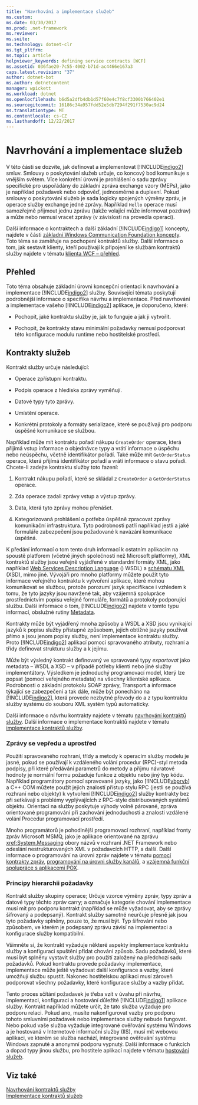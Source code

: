 ```yaml
---
title: "Navrhování a implementace služeb"
ms.custom: 
ms.date: 03/30/2017
ms.prod: .net-framework
ms.reviewer: 
ms.suite: 
ms.technology: dotnet-clr
ms.tgt_pltfrm: 
ms.topic: article
helpviewer_keywords: defining service contracts [WCF]
ms.assetid: 036fae20-7c55-4002-b71d-ac4466e167a3
caps.latest.revision: "37"
author: dotnet-bot
ms.author: dotnetcontent
manager: wpickett
ms.workload: dotnet
ms.openlocfilehash: b6d5a2dfb4db1d57f60e4c7f8cf3300b766402e1
ms.sourcegitcommit: 16186c34a957fdd52e5db7294f291f7530ac9d24
ms.translationtype: MT
ms.contentlocale: cs-CZ
ms.lasthandoff: 12/22/2017
---
```

# <a name="designing-and-implementing-services"></a>Navrhování a implementace služeb
V této části se dozvíte, jak definovat a implementovat [!INCLUDE[indigo2](../../../includes/indigo2-md.md)] smluv. Smlouvy o poskytování služeb určuje, co koncový bod komunikuje s vnějším světem. Více konkrétní úrovni je prohlášení o sadu zprávy specifické pro uspořádány do základní zpráva exchange vzory (MEPs), jako je například požadavek nebo odpověď, jednosměrné a duplexní. Pokud smlouvy o poskytování služeb je sada logicky spojených výměny zpráv, je operace služby exchange jedné zprávy. Například `Hello` operace musí samozřejmě přijmout jednu zprávu (takže volající může informovat pozdrav) a může nebo nemusí vracet zprávy (v závislosti na provedla operaci).  
  
 Další informace o kontraktech a další základní [!INCLUDE[indigo1](../../../includes/indigo1-md.md)] koncepty, najdete v části [základní Windows Communication Foundation koncepty](../../../docs/framework/wcf/fundamental-concepts.md). Toto téma se zaměřuje na pochopení kontraktů služby. Další informace o tom, jak sestavit klienty, kteří používají k připojení ke službám kontraktů služby najdete v tématu [klienta WCF – přehled](../../../docs/framework/wcf/wcf-client-overview.md).  
  
## <a name="overview"></a>Přehled  
 Toto téma obsahuje základní úrovni koncepční orientaci k navrhování a implementace [!INCLUDE[indigo2](../../../includes/indigo2-md.md)] služby. Související témata poskytují podrobnější informace o specifika návrhu a implementace. Před navrhování a implementace vašeho [!INCLUDE[indigo2](../../../includes/indigo2-md.md)] aplikace, je doporučeno, které:  
  
-   Pochopit, jaké kontraktu služby je, jak to funguje a jak ji vytvořit.  
  
-   Pochopit, že kontrakty stavu minimální požadavky nemusí podporovat této konfigurace modulu runtime nebo hostitelské prostředí.  
  
## <a name="service-contracts"></a>Kontrakty služeb  
 Kontrakt služby určuje následující:  
  
-   Operace zpřístupní kontraktu.  
  
-   Podpis operace z hlediska zprávy vyměňují.  
  
-   Datové typy tyto zprávy.  
  
-   Umístění operace.  
  
-   Konkrétní protokoly a formáty serializace, které se používají pro podporu úspěšné komunikace se službou.  
  
 Například může mít kontraktu pořadí nákupu `CreateOrder` operace, která přijímá vstup informace o objednávce typy a vrátí informace o úspěchu nebo neúspěchu, včetně identifikátor pořadí. Také může mít `GetOrderStatus` operace, která přijímá identifikátor pořadí a vrátí informace o stavu pořadí. Chcete-li zadejte kontraktu služby toto řazení:  
  
1.  Kontrakt nákupu pořadí, které se skládal z `CreateOrder` a `GetOrderStatus` operace.  
  
2.  Zda operace zadali zprávy vstup a výstup zprávy.  
  
3.  Data, která tyto zprávy mohou přenášet.  
  
4.  Kategorizovaná prohlášení o potřeba úspěšně zpracovat zprávy komunikační infrastruktura. Tyto podrobnosti patří například jestli a jaké formuláře zabezpečení jsou požadované k navázání komunikace úspěšná.  
  
 K předání informací o tom tento druh informací k ostatním aplikacím na spoustě platforem (včetně jiných společností než Microsoft platformy), XML kontraktů služby jsou veřejně vyjádřené v standardní formáty XML, jako například [Web Services Description Language](http://go.microsoft.com/fwlink/?LinkId=94952) () WSDL) a [schématu XML](http://go.microsoft.com/fwlink/?LinkId=94953) (XSD), mimo jiné. Vývojáři pro mnoho platformy můžete použít tyto informace veřejného kontraktu k vytvoření aplikace, které mohou komunikovat se službou, protože porozumí jazyk specifikace i vzhledem k tomu, že tyto jazyky jsou navržené tak, aby vzájemná spolupráce prostřednictvím popisu veřejné formuláře, formátů a protokoly podporující službu. Další informace o tom, [!INCLUDE[indigo2](../../../includes/indigo2-md.md)] najdete v tomto typu informací, obslužné rutiny [Metadata](../../../docs/framework/wcf/feature-details/metadata.md).  
  
 Kontrakty může být vyjádřený mnoha způsoby a WSDL a XSD jsou vynikající jazyků k popisu služby přístupné způsobem, jejich obtížné jazyky používat přímo a jsou jenom popisy služby, není implementace kontraktu služby. Proto [!INCLUDE[indigo2](../../../includes/indigo2-md.md)] aplikací pomocí spravovaného atributy, rozhraní a třídy definovat strukturu služby a k jejímu.  
  
 Může být výsledný kontrakt definovaný ve spravované typy *exportovat* jako metadata – WSDL a XSD – v případě potřeby klienti nebo jiné služby implementátory. Výsledkem je jednoduchý programovací model, který lze popsat (pomocí veřejného metadata) na všechny klientské aplikace. Podrobnosti o základní protokolu SOAP zprávy, Transport a informace týkající se zabezpečení a tak dále, může být ponecháno na [!INCLUDE[indigo2](../../../includes/indigo2-md.md)], která provede nezbytné převody do a z typu kontraktu služby systému do souboru XML systém typů automaticky.  
  
 Další informace o návrhu kontrakty najdete v tématu [navrhování kontraktů služby](../../../docs/framework/wcf/designing-service-contracts.md). Další informace o implementace kontraktů najdete v tématu [implementace kontraktů služby](../../../docs/framework/wcf/implementing-service-contracts.md).  
  
### <a name="messages-up-front-and-center"></a>Zprávy se vepředu a uprostřed  
 Použití spravovaného rozhraní, třídy a metody k operacím služby modelu je jasné, pokud se používají k vzdáleného volání procedur (RPC)-styl metoda podpisy, při které předávání parametrů do metody a příjmu návratové hodnoty je normální formu požaduje funkce z objektu nebo jiný typ kódu. Například programátory pomocí spravované jazyky, jako [!INCLUDE[vbprvb](../../../includes/vbprvb-md.md)] a C++ COM můžete použít jejich znalostí přístup stylu RPC (jestli se používá rozhraní nebo objekty) k vytvoření [!INCLUDE[indigo2](../../../includes/indigo2-md.md)] služby kontrakty bez při setkávají s problémy vyplývajících z RPC-style distribuovaných systémů objektu. Orientaci na služby poskytuje výhody volně párované, zpráva orientované programování při zachování jednoduchosti a znalosti vzdálené volání Procedur programovací prostředí.  
  
 Mnoho programátorů je pohodlnější programovací rozhraní, například fronty zpráv Microsoft MSMQ, jako je aplikace orientované na zprávu <xref:System.Messaging> obory názvů v rozhraní .NET Framework nebo odeslání nestrukturovaných XML v požadavcích HTTP, a další. Další informace o programování na úrovni zpráv najdete v tématu [pomocí kontrakty zpráv](../../../docs/framework/wcf/feature-details/using-message-contracts.md), [programování na úrovni služby kanálů](../../../docs/framework/wcf/extending/service-channel-level-programming.md), a [vzájemná funkční spolupráce s aplikacemi POX](../../../docs/framework/wcf/feature-details/interoperability-with-pox-applications.md).  
  
### <a name="understanding-the-hierarchy-of-requirements"></a>Principy hierarchii požadavky  
 Kontrakt služby skupiny operace; Určuje vzorce výměny zpráv, typy zpráv a datové typy těchto zpráv carry; a označuje kategorie chování implementace musí mít pro podporu kontrakt (například se může vyžadovat, aby se zprávy šifrovaný a podepsaný). Kontrakt služby samotné neurčuje přesně jak jsou tyto požadavky splněny, pouze to, že musí být. Typ šifrování nebo způsobem, ve kterém je podepsaný zprávu závisí na implementaci a konfigurace služby kompatibilní.  
  
 Všimněte si, že kontrakt vyžaduje některé aspekty implementace kontraktu služby a konfiguraci spuštění přidat chování způsob. Sadu požadavků, které musí být splněny vystavit služby pro použití založený na předchozí sadu požadavků. Pokud kontraktu provede požadavky implementace, implementace může ještě vyžadovat další konfigurace a vazby, které umožňují službu spustit. Nakonec hostitelskou aplikaci musí zároveň podporovat všechny požadavky, které konfigurace služby a vazby přidat.  
  
 Tento proces sčítání požadavek je třeba vzít v úvahu při návrhu, implementaci, konfiguraci a hostování důležité [!INCLUDE[indigo1](../../../includes/indigo1-md.md)] aplikace služby. Kontrakt například můžete určit, že tato služba vyžaduje pro podporu relaci. Pokud ano, musíte nakonfigurovat vazby pro podporu tohoto smluvními požadavek nebo implementace služby nebude fungovat. Nebo pokud vaše služba vyžaduje integrované ověřování systému Windows a je hostovaná v Internetové informační služby (IIS), musí mít webovou aplikaci, ve kterém se služba nachází, integrované ověřování systému Windows zapnuté a anonymní podporu vypnutý. Další informace o funkcích a dopad typy jinou službu, pro hostitele aplikací najdete v tématu [hostování služeb](../../../docs/framework/wcf/hosting-services.md).  
  
## <a name="see-also"></a>Viz také  
 [Navrhování kontraktů služby](../../../docs/framework/wcf/designing-service-contracts.md)  
 [Implementace kontraktů služeb](../../../docs/framework/wcf/implementing-service-contracts.md)
